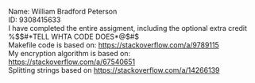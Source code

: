 Name: William Bradford Peterson  
ID: 9308415633  
I have completed the entire assigment, including the optional extra credit  
%$$#*TELL WHTA CODE DOES*@$#$  
Makefile code is based on: https://stackoverflow.com/a/9789115  
My encryption algorithm is based on: https://stackoverflow.com/a/67540651  
Splitting strings based on https://stackoverflow.com/a/14266139
